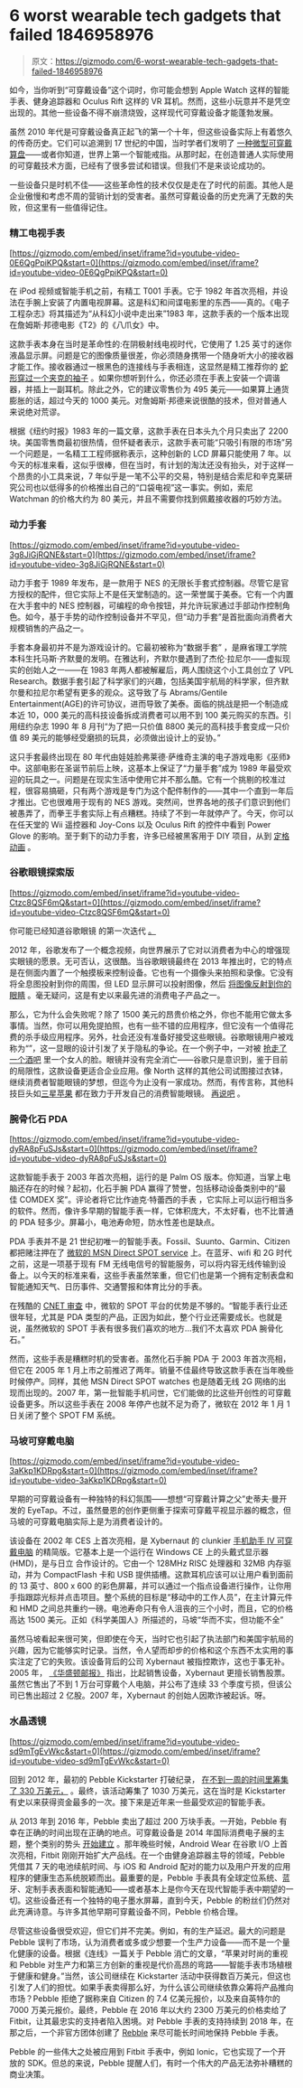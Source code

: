 # 6 worst wearable tech gadgets that failed 1846958976

> 原文：<https://gizmodo.com/6-worst-wearable-tech-gadgets-that-failed-1846958976>

如今，当你听到“可穿戴设备”这个词时，你可能会想到 Apple Watch 这样的智能手表、健身追踪器和 Oculus Rift 这样的 VR 耳机。然而，这些小玩意并不是凭空出现的。其他一些设备不得不崩溃烧毁，这样现代可穿戴设备才能蓬勃发展。

虽然 2010 年代是可穿戴设备真正起飞的第一个十年，但这些设备实际上有着悠久的传奇历史。它们可以追溯到 17 世纪的中国，当时学者们发明了 [一种微型可穿戴算盘](https://gizmodo.com/this-wearable-abacus-is-basically-the-worlds-oldest-sm-1545627562)——或者你知道，世界上第一个智能戒指。从那时起，在创造普通人实际使用的可穿戴技术方面，已经有了很多尝试和错误。但我们不是来谈论成功的。



一些设备只是时机不佳——这些革命性的技术仅仅是走在了时代的前面。其他人是企业傲慢和考虑不周的营销计划的受害者。虽然可穿戴设备的历史充满了无数的失败，但这里有一些值得记住。

### 精工电视手表

 [https://gizmodo.com/embed/inset/iframe?id=youtube-video-0E6QgPpiKPQ&start=0](https://gizmodo.com/embed/inset/iframe?id=youtube-video-0E6QgPpiKPQ&start=0) 

在 iPod 视频或智能手机之前，有精工 T001 手表。它于 1982 年首次亮相，并设法在手腕上安装了内置电视屏幕。这是科幻和间谍电影里的东西——真的。《电子工程杂志》将其描述为“从科幻小说中走出来”1983 年，这款手表的一个版本出现在詹姆斯·邦德电影《T2》的《八爪女》中。

这款手表本身在当时是革命性的:在阴极射线电视时代，它使用了 1.25 英寸的迷你液晶显示屏。问题是它的图像质量很差，你必须随身携带一个随身听大小的接收器才能工作。接收器通过一根黑色的连接线与手表相连，这显然是精工推荐你的 [蛇形穿过一个夹克的袖子](https://hightechies.com/gadgets/the-seiko-tv-watch.html#:~:text=The%20Seiko%20TV%20Watch%20was%20revealed%20in%20Tokyo%20during%20the,DXA001%2C%20which%20cost%20108%2C000%20Yen.&text=The%20TV%20Watch%20was%20released,suggested%20retail%20price%20of%20%24495.) 。如果你想听到什么，你还必须在手表上安装一个调谐器，并插上一副耳机。除此之外，它的建议零售价为 495 美元——如果算上通货膨胀的话，超过今天的 1000 美元。对詹姆斯·邦德来说很酷的技术，但对普通人来说绝对荒谬。



根据《纽约时报》1983 年的一篇文章，这款手表在日本头九个月只卖出了 2200 块。美国零售商最初很热情，但怀疑者表示，这款手表可能“只吸引有限的市场”另一个问题是，一名精工工程师据称表示，这种创新的 LCD 屏幕只能使用 7 年。以今天的标准来看，这似乎很棒，但在当时，有计划的淘汰还没有抬头，对于这样一个昂贵的小工具来说，7 年似乎是一笔不公平的交易，特别是结合索尼和辛克莱研究公司也以低得多的价格推出自己的“口袋电视”这一事实。例如，索尼 Watchman 的价格大约为 80 美元，并且不需要你找到佩戴接收器的巧妙方法。

### 动力手套

 [https://gizmodo.com/embed/inset/iframe?id=youtube-video-3g8JiGjRQNE&start=0](https://gizmodo.com/embed/inset/iframe?id=youtube-video-3g8JiGjRQNE&start=0) 

动力手套于 1989 年发布，是一款用于 NES 的无限长手套式控制器。尽管它是官方授权的配件，但它实际上不是任天堂制造的。这一荣誉属于美泰。它有一个内置在大手套中的 NES 控制器，可编程的命令按钮，并允许玩家通过手部动作控制角色。如今，基于手势的动作控制设备并不罕见，但“动力手套”是首批面向消费者大规模销售的产品之一。

手套本身最初并不是为游戏设计的。它最初被称为“数据手套” ，是麻省理工学院本科生托马斯·齐默曼的发明。在雅达利，齐默尔曼遇到了杰伦·拉尼尔——虚拟现实的创始人之一——在 1983 年两人都被解雇后，两人围绕这个小工具创立了 VPL Research。数据手套引起了科学家们的兴趣，包括美国宇航局的科学家，但齐默尔曼和拉尼尔希望有更多的观众。这导致了与 Abrams/Gentile Entertainment(AGE)的许可协议，进而导致了美泰。面临的挑战是把一个制造成本近 10，000 美元的高科技设备拆成消费者可以用不到 100 美元购买的东西。引用纽约杂志 1990 年 8 月刊“为了把一只价值 8800 美元的高科技手套变成一只价值 89 美元的能够经受磨损的玩具，必须做出设计上的妥协。” 



这只手套最终出现在 80 年代由娃娃脸弗莱德·萨维奇主演的电子游戏电影《巫师》中。这部电影在圣诞节前后上映，这基本上保证了“力量手套”成为 1989 年最受欢迎的玩具之一。问题是在现实生活中使用它并不那么酷。它有一个挑剔的校准过程，很容易搞砸，只有两个游戏是专门为这个配件制作的——其中一个直到一年后才推出。它也很难用于现有的 NES 游戏。突然间，世界各地的孩子们意识到他们被愚弄了，而拳王手套实际上有点糟糕。持续了不到一年就停产了。今天，你可以在任天堂的 Wii 遥控器和 Joy-Cons 以及 Oculus Rift 的控件中看到 Power Glove 的影响。至于剩下的动力手套，许多已经被黑客用于 DIY 项目，从到 [定格动画](https://www.engadget.com/2015-01-14-power-glove-stop-motion-controller.html) 。

### 谷歌眼镜探索版

 [https://gizmodo.com/embed/inset/iframe?id=youtube-video-Ctzc8QSF6mQ&start=0](https://gizmodo.com/embed/inset/iframe?id=youtube-video-Ctzc8QSF6mQ&start=0) 

你可能已经知道谷歌眼镜 的第一次迭代 [。](https://gizmodo.com/google-packs-up-glass-explorer-program-vows-to-try-aga-1679734877)

2012 年，谷歌发布了一个概念视频，向世界展示了它对以消费者为中心的增强现实眼镜的愿景。无可否认，这很酷。当谷歌眼镜最终在 2013 年推出时，它的特点是在侧面内置了一个触摸板来控制设备。它也有一个摄像头来拍照和录像。它没有将全息图投射到你的周围，但 LED 显示屏可以投射图像，然后 [将图像反射到你的眼睛](https://www.varifocals.net/google-glass/#:~:text=But%20how%20does%20it%20work,the%20retina%20in%20the%20eye.&text=When%20the%20Google%20Glass%20is,to%20view%20the%20image%20sharp.) 。毫无疑问，这是有史以来最先进的消费电子产品之一。



那么，它为什么会失败呢？除了 1500 美元的昂贵价格之外，你也不能用它做太多事情。当然，你可以用免提拍照，也有一些不错的应用程序，但它没有一个值得花费的杀手级应用程序。另外，社会还没有准备好接受这些眼镜。谷歌眼镜用户被戏称为“”，这一显眼的设计引发了关于隐私的争论。在一个例子中，一对被 [抢走了一个酒吧](https://sf.eater.com/2014/2/25/6273653/woman-claims-attack-at-molotovs-over-google-glass-updated) 里一个女人的脸。眼镜并没有完全消亡——谷歌只是意识到，鉴于目前的局限性，这款设备更适合企业应用。像 North 这样的其他公司试图接过衣钵，继续消费者智能眼镜的梦想，但迄今为止没有一家成功。然而，有传言称，其他科技巨头如[三星](https://gizmodo.com/leaked-videos-hint-samsung-smart-glasses-might-also-be-1846323686)[苹果](https://gizmodo.com/apple-reportedly-making-a-vr-headset-few-will-actually-1846099718) 都在致力于开发自己的消费智能眼镜。 [再说吧](https://gizmodo.com/the-future-of-the-face-computer-1840153270) 。

### 腕骨化石 PDA

 [https://gizmodo.com/embed/inset/iframe?id=youtube-video-dyRA8pFuSJs&start=0](https://gizmodo.com/embed/inset/iframe?id=youtube-video-dyRA8pFuSJs&start=0) 

这款智能手表于 2003 年首次亮相，运行的是 Palm OS 版本。你知道，当掌上电脑还存在的时候？起初，化石手腕 PDA 赢得了赞誉，包括移动设备类别中的“最佳 COMDEX 奖”。评论者将它比作迪克·特蕾西的手表 ，它实际上可以运行相当多的软件。然而，像许多早期的智能手表一样，它体积庞大，不太好看，也不比普通的 PDA 轻多少。屏幕小，电池寿命短，防水性差也是缺点。



PDA 手表并不是 21 世纪初唯一的智能手表。Fossil、Suunto、Garmin、Citizen 都把赌注押在了 [微软的 MSN Direct SPOT service](https://gizmodo.com/i-miss-microsofts-smartwatches-that-were-too-smart-for-1843465917) 上。在蓝牙、wifi 和 2G 时代之前，这是一项基于现有 FM 无线电信号的智能服务，可以将内容无线传输到设备上。以今天的标准来看，这些手表虽然笨重，但它们也是第一个拥有定制表盘和智能通知天气、日历事件、交通警报和体育比分的手表。

在残酷的 [CNET 审查](https://www.cnet.com/reviews/fossil-wrist-pda-fx2008-review/#:~:text=Criticisms%20aside%2C%20the%20Fossil%20Wrist,with%20Microsoft's%20MSN%20Direct%20service.) 中，微软的 SPOT 平台的优势是不够的。“智能手表行业还很年轻，尤其是 PDA 类型的产品，正因为如此，整个行业还需要成长。也就是说，虽然微软的 SPOT 手表有很多我们喜欢的地方...我们不太喜欢 PDA 腕骨化石。”

然而，这些手表是糟糕时机的受害者。虽然化石手腕 PDA 于 2003 年首次亮相，但它在 2005 年 1 月上市之前推迟了两年。销量不佳最终导致这款手表在当年晚些时候停产。同样，其他 MSN Direct SPOT watches 也是随着无线 2G 网络的出现而出现的。2007 年，第一批智能手机问世，它们能做的比这些开创性的可穿戴设备更多。所以这些手表在 2008 年停产也就不足为奇了，微软在 2012 年 1 月 1 日关闭了整个 SPOT FM 系统。

### 马坡可穿戴电脑

 [https://gizmodo.com/embed/inset/iframe?id=youtube-video-3aKkp1KDRpg&start=0](https://gizmodo.com/embed/inset/iframe?id=youtube-video-3aKkp1KDRpg&start=0) 

早期的可穿戴设备有一种独特的科幻氛围——想想“可穿戴计算之父”史蒂夫·曼开发的 EyeTap。不过，虽然曼恩的创作更侧重于探索可穿戴平视显示器的概念，但马坡的可穿戴电脑实际上是为消费者设计的。

该设备在 2002 年 CES 上首次亮相，是 Xybernaut 的 clunkier [手机助手 IV 可穿戴电脑](https://collection.maas.museum/object/8834) 的精简版。它基本上是一个运行在 Windows CE 上的头戴式显示器(HMD)，是与日立 合作设计的。它由一个 128MHz RISC 处理器和 32MB 内存驱动，并为 CompactFlash 卡和 USB 提供插槽。这款耳机应该可以让用户看到面前的 13 英寸、800 x 600 的彩色屏幕，并可以通过一个指点设备进行操作，让你用手指跟踪光标并点击项目。整个系统的目标是“移动中的工作人员”，在主计算元件和 HMD 之间总共重约一磅。电池寿命只有令人沮丧的三个小时，而且，它的价格高达 1500 美元。正如《科学美国人》所描述的，马坡“华而不实，但功能不全” 

虽然马坡看起来很可笑，但即使在今天，当时它也引起了执法部门和美国宇航局的兴趣，因为它能够实时记录。当然，令人望而却步的价格和这个东西不太实用的事实注定了它的失败。该设备背后的公司 Xybernaut 被指控欺诈，这也于事无补。2005 年， [《华盛顿邮报》](http://v) 指出，比起销售设备，Xybernaut 更擅长销售股票。虽然它售出了不到 1 万台可穿戴个人电脑，并公布了连续 33 个季度亏损，但该公司已售出超过 2 亿股。2007 年，Xybernaut 的创始人因欺诈被起诉。呀。



### 水晶透镜

 [https://gizmodo.com/embed/inset/iframe?id=youtube-video-sd9mTgEvWkc&start=0](https://gizmodo.com/embed/inset/iframe?id=youtube-video-sd9mTgEvWkc&start=0) 

回到 2012 年，最初的 Pebble Kickstarter 打破纪录， [在不到一周的时间里筹集了 330 万美元，](https://www.theverge.com/2012/4/17/2954187/kickstarter-record-3-3-million-pebble-smartwatch) 。最终，该活动筹集了 1030 万美元，这在当时是 Kickstarter 有史以来获得资金最多的一次。接下来是近年来一些最受欢迎的智能手表。

从 2013 年到 2016 年，Pebble 卖出了超过 200 万块手表。一开始，Pebble 有幸在正确的时间出现在正确的地点。可穿戴设备是 2014 年国际消费电子展的主题，整个类别的势头 [开始建立](https://gizmodo.com/this-is-the-decade-smartwatches-actually-became-a-thing-1840663138) 。那年晚些时候，Android Wear 在谷歌 I/O 上首次亮相，Fitbit 刚刚开始扩大产品线。在一个由健身追踪器主导的领域，Pebble 凭借其 7 天的电池续航时间、与 iOS 和 Android 配对的能力以及用户开发的应用程序的健康生态系统脱颖而出。最重要的是，Pebble 手表具有全球定位系统、蓝牙、定制手表表面和智能通知——或者基本上是你今天在现代智能手表中期望的一切。这些设备还有一个独特的电子墨水屏幕，直到今天，Pebble 的粉丝们仍然对此充满诗意。与许多其他早期可穿戴设备不同，Pebble 价格合理。

尽管这些设备很受欢迎，但它们并不完美。例如，有的生产延迟。最大的问题是 Pebble 误判了市场，认为消费者或多或少想要一个生产力设备——而不是一个量化健康的设备。根据《连线》一篇关于 Pebble 消亡的文章，“苹果对时尚的重视和 Pebble 对生产力和第三方创新的重视是代价高昂的弯路——智能手表市场植根于健康和健身。”当然，该公司继续在 Kickstarter 活动中获得数百万美元，但这也引发了人们的担忧。如果手表卖得那么好，为什么该公司继续依靠众筹将产品推向市场？Pebble 拒绝了据称来自 Citizen 的 7.4 亿美元报价，以及来自英特尔的 7000 万美元报价。最终，Pebble 在 2016 年以大约 2300 万美元的价格卖给了 Fitbit，让其最忠实的支持者陷入困境。对 Pebble 手表的支持持续到 2018 年，在那之后，一个非官方团体创建了 [Rebble](https://rebble.io/) 来尽可能长时间地保持 Pebble 手表。



Pebble 的一些伟大之处被应用到 Fitbit 手表中，例如 Ionic，它也实现了一个开放的 SDK。但总的来说，Pebble 提醒人们，有时一个伟大的产品无法弥补糟糕的商业决策。